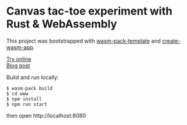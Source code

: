 # Canvas tac-toe experiment with Rust & WebAssembly

This project was bootstrapped with [wasm-pack-template][wasm-pack-template] and [create-wasm-app][create-wasm-app].

[Try online][compiled]
<br>
[Blog post][post]

[wasm-pack-template]: https://github.com/rustwasm/wasm-pack-template
[create-wasm-app]: https://github.com/rustwasm/create-wasm-app
[compiled]: https://placeholder.com
[post]: https://placeholder.com

Build and run locally:

```
$ wasm-pack build
$ cd www
$ npm install
$ npm run start
```

then open http://localhost:8080
